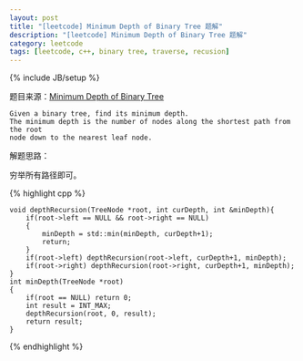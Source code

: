 ```yaml
---
layout: post
title: "[leetcode] Minimum Depth of Binary Tree 题解"
description: "[leetcode] Minimum Depth of Binary Tree 题解"
category: leetcode 
tags: [leetcode, c++, binary tree, traverse, recusion]
---
```

{% include JB/setup %}


题目来源：[Minimum Depth of Binary Tree](https://oj.leetcode.com/problems/minimum-depth-of-binary-tree/)

>

    Given a binary tree, find its minimum depth.
    The minimum depth is the number of nodes along the shortest path from the root
    node down to the nearest leaf node.

解题思路：

穷举所有路径即可。 

{% highlight cpp %}
	
	void depthRecursion(TreeNode *root, int curDepth, int &minDepth){
        if(root->left == NULL && root->right == NULL) 
        {
            minDepth = std::min(minDepth, curDepth+1);
            return;
        }
        if(root->left) depthRecursion(root->left, curDepth+1, minDepth);
        if(root->right) depthRecursion(root->right, curDepth+1, minDepth);
    }
    int minDepth(TreeNode *root) 
    {
        if(root == NULL) return 0;
        int result = INT_MAX;
        depthRecursion(root, 0, result);
        return result;
    }
{% endhighlight %}

 